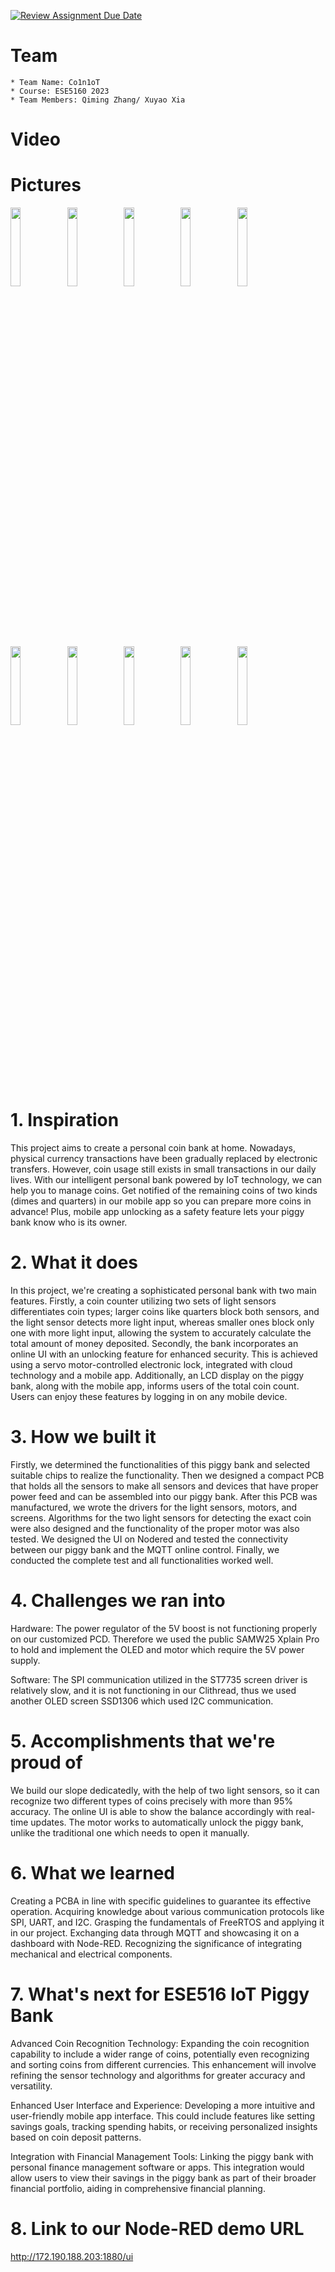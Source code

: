 [![Review Assignment Due Date](https://classroom.github.com/assets/deadline-readme-button-24ddc0f5d75046c5622901739e7c5dd533143b0c8e959d652212380cedb1ea36.svg)](https://classroom.github.com/a/2yGso8Cl)
# Team
    * Team Name: Co1n1oT
    * Course: ESE5160 2023
    * Team Members: Qiming Zhang/ Xuyao Xia
# Video

# Pictures

<img src="https://github.com/ese5160/a14-final-submission-group-co1n1ot/assets/148792076/8fe135d6-f083-4530-a764-15494abd74f3" width="18%"></img><img src="https://github.com/ese5160/a14-final-submission-group-co1n1ot/assets/148792076/ae81090d-d764-4c65-a1b7-795b9e52543d" width="18%"></img><img src="https://github.com/ese5160/a14-final-submission-group-co1n1ot/assets/148792076/a23f4f5a-869e-4525-9987-d8ec7caccea7" width="18%"></img><img src="https://github.com/ese5160/a14-final-submission-group-co1n1ot/assets/148792076/e924025c-a6c5-443b-8f09-8dce25170e36" width="18%"></img><img src="https://github.com/ese5160/a14-final-submission-group-co1n1ot/assets/148792076/423a7d79-e656-44c9-bd99-6fdd94e680de" width="18%"></img><img src="https://github.com/ese5160/a14-final-submission-group-co1n1ot/assets/148792076/6eee205a-2b36-4377-8e0b-e1f90137d00c" width="18%"></img><img src="https://github.com/ese5160/a14-final-submission-group-co1n1ot/assets/148792076/2d5ad9dc-5214-42f4-8871-79f8fb80b70a" width="18%"></img><img src="https://github.com/ese5160/a14-final-submission-group-co1n1ot/assets/148792076/cb6c3313-38df-4215-a89b-583613a4f34f" width="18%"></img><img src="https://github.com/ese5160/a14-final-submission-group-co1n1ot/assets/148792076/6157aeb0-c890-476c-af7d-531c57d58670" width="18%"></img><img src="https://github.com/ese5160/a14-final-submission-group-co1n1ot/assets/148792076/57381f08-119a-4935-b475-3e374af47bb7" width="18%"></img>


# 1. Inspiration

This project aims to create a personal coin bank at home. Nowadays, physical currency transactions have been gradually replaced by electronic transfers. However, coin usage still exists in small transactions in our daily lives. With our intelligent personal bank powered by IoT technology, we can help you to manage coins. Get notified of the remaining coins of two kinds (dimes and quarters) in our mobile app so you can prepare more coins in advance! Plus, mobile app unlocking as a safety feature lets your piggy bank know who is its owner.

# 2. What it does

In this project, we're creating a sophisticated personal bank with two main features. Firstly, a coin counter utilizing two sets of light sensors differentiates coin types; larger coins like quarters block both sensors, and the light sensor detects more light input, whereas smaller ones block only one with more light input, allowing the system to accurately calculate the total amount of money deposited. Secondly, the bank incorporates an online UI with an unlocking feature for enhanced security. This is achieved using a servo motor-controlled electronic lock, integrated with cloud technology and a mobile app. Additionally, an LCD display on the piggy bank, along with the mobile app, informs users of the total coin count. Users can enjoy these features by logging in on any mobile device.

# 3. How we built it

Firstly, we determined the functionalities of this piggy bank and selected suitable chips to realize the functionality.
Then we designed a compact PCB that holds all the sensors to make all sensors and devices that have proper power feed and can be assembled into our piggy bank.
After this PCB was manufactured, we wrote the drivers for the light sensors, motors, and screens.
Algorithms for the two light sensors for detecting the exact coin were also designed and the functionality of the proper motor was also tested.
We designed the UI on Nodered and tested the connectivity between our piggy bank and the MQTT online control.
Finally, we conducted the complete test and all functionalities worked well.

# 4. Challenges we ran into

Hardware:
The power regulator of the 5V boost is not functioning properly on our customized PCD. Therefore we used the public SAMW25 Xplain Pro to hold and implement the OLED and motor which require the 5V power supply.

Software:
The SPI communication utilized in the ST7735 screen driver is relatively slow, and it is not functioning in our Clithread, thus we used another OLED screen SSD1306 which used I2C communication.

# 5. Accomplishments that we're proud of

We build our slope dedicatedly, with the help of two light sensors, so it can recognize two different types of coins precisely with more than 95% accuracy.
The online UI is able to show the balance accordingly with real-time updates.
The motor works to automatically unlock the piggy bank, unlike the traditional one which needs to open it manually.

# 6. What we learned

Creating a PCBA in line with specific guidelines to guarantee its effective operation.
Acquiring knowledge about various communication protocols like SPI, UART, and I2C.
Grasping the fundamentals of FreeRTOS and applying it in our project.
Exchanging data through MQTT and showcasing it on a dashboard with Node-RED.
Recognizing the significance of integrating mechanical and electrical components.

# 7. What's next for ESE516 IoT Piggy Bank

Advanced Coin Recognition Technology: Expanding the coin recognition capability to include a wider range of coins, potentially even recognizing and sorting coins from different currencies. This enhancement will involve refining the sensor technology and algorithms for greater accuracy and versatility.

Enhanced User Interface and Experience: Developing a more intuitive and user-friendly mobile app interface. This could include features like setting savings goals, tracking spending habits, or receiving personalized insights based on coin deposit patterns.

Integration with Financial Management Tools: Linking the piggy bank with personal finance management software or apps. This integration would allow users to view their savings in the piggy bank as part of their broader financial portfolio, aiding in comprehensive financial planning.


# 8. Link to our Node-RED demo URL

http://172.190.188.203:1880/ui
